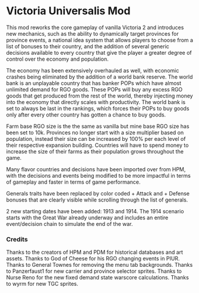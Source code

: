 # Victoria Universalis Mod

This mod reworks the core gameplay of vanilla Victoria 2 and introduces new mechanics, such as the ability to dynamically target provinces for province events, a national idea system that allows players to choose from a list of bonuses to their country, and the addition of several generic decisions available to every country that give the player a greater degree of control over the economy and population.

The economy has been extensively overhauled as well, with economic crashes being eliminated by the addition of a world bank reserve. The world bank is an unplayable country that has banker POPs which have almost unlimited demand for RGO goods. These POPs will buy any excess RGO goods that get produced from the rest of the world, thereby injecting money into the economy that directly scales with productivity. The world bank is set to always be last in the rankings, which forces their POPs to buy goods only after every other country has gotten a chance to buy goods.

Farm base RGO size is the the same as vanilla but mine base RGO size has been set to 10k. Provinces no longer start with a size multiplier based on population, instead their size can be increased by 100% per each level of their respective expansion building. Countries will have to spend money to increase the size of their farms as their population grows throughout the game.

Many flavor countries and decisions have been imported over from HPM, with the decisions and events being modified to be more impactful in terms of gameplay and faster in terms of game performance.

Generals traits have been replaced by color coded + Attack and + Defense bonuses that are clearly visible while scrolling through the list of generals.

2 new starting dates have been added: 1913 and 1914. The 1914 scenario starts with the Great War already underway and includes an entire event/decision chain to simulate the end of the war.

### Credits

Thanks to the creators of HPM and PDM for historical databases and art assets. Thanks to God of Cheese for his RGO changing events in PIUR. Thanks to General Townes for removing the menu tab backgrounds. Thanks to Panzerfaust1 for new carrier and province selector sprites. Thanks to Nurse Reno for the new fixed demand state warscore calculations. Thanks to wyrm for new TGC sprites.
